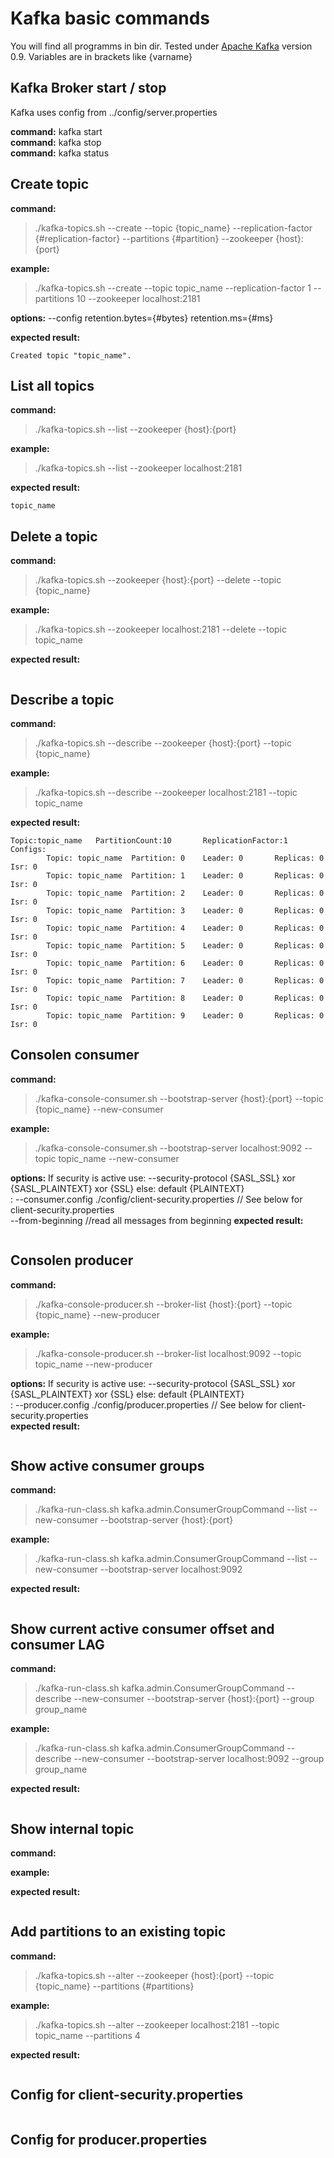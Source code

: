 # Kafka basic commands

You will find all programms in bin dir. Tested under [Apache Kafka](https://kafka.apache.org/) version 0.9.
Variables are in brackets like {varname}


## Kafka Broker start / stop ##

Kafka uses config from ../config/server.properties

**command:** kafka start <br>
**command:** kafka stop <br>
**command:** kafka status <br>

## Create topic ##

**command:**
>./kafka-topics.sh --create --topic {topic_name} --replication-factor {#replication-factor} --partitions {#partition} --zookeeper {host}:{port}

**example:**
>./kafka-topics.sh --create --topic topic_name --replication-factor 1 --partitions 10 --zookeeper localhost:2181

**options:**
--config retention.bytes={#bytes} retention.ms={#ms}

**expected result:**  
```
Created topic "topic_name".
```

## List all topics ##

**command:**
>./kafka-topics.sh --list --zookeeper  {host}:{port}

**example:**
>./kafka-topics.sh --list --zookeeper  localhost:2181

**expected result:**
```
topic_name
```

## Delete a topic ##

**command:**
>./kafka-topics.sh --zookeeper {host}:{port} --delete --topic {topic_name}

**example:**
> ./kafka-topics.sh --zookeeper localhost:2181 --delete --topic topic_name

**expected result:**
```

```

## Describe a topic ##

**command:**
>./kafka-topics.sh --describe --zookeeper {host}:{port} --topic {topic_name}

**example:**
>./kafka-topics.sh --describe --zookeeper localhost:2181 --topic topic_name

**expected result:**
```
Topic:topic_name   PartitionCount:10       ReplicationFactor:1     Configs:
        Topic: topic_name  Partition: 0    Leader: 0       Replicas: 0     Isr: 0
        Topic: topic_name  Partition: 1    Leader: 0       Replicas: 0     Isr: 0
        Topic: topic_name  Partition: 2    Leader: 0       Replicas: 0     Isr: 0
        Topic: topic_name  Partition: 3    Leader: 0       Replicas: 0     Isr: 0
        Topic: topic_name  Partition: 4    Leader: 0       Replicas: 0     Isr: 0
        Topic: topic_name  Partition: 5    Leader: 0       Replicas: 0     Isr: 0
        Topic: topic_name  Partition: 6    Leader: 0       Replicas: 0     Isr: 0
        Topic: topic_name  Partition: 7    Leader: 0       Replicas: 0     Isr: 0
        Topic: topic_name  Partition: 8    Leader: 0       Replicas: 0     Isr: 0
        Topic: topic_name  Partition: 9    Leader: 0       Replicas: 0     Isr: 0
```

## Consolen consumer ##

**command:**
>./kafka-console-consumer.sh --bootstrap-server {host}:{port} --topic {topic_name} --new-consumer

**example:**
>./kafka-console-consumer.sh --bootstrap-server localhost:9092 --topic topic_name --new-consumer

**options:** If security is active use: --security-protocol {SASL_SSL} xor {SASL_PLAINTEXT} xor {SSL} else: default {PLAINTEXT} <br>
									  : --consumer.config ./config/client-security.properties // See below for client-security.properties <br>
									    --from-beginning //read all messages from beginning
**expected result:** <br>
```

```

## Consolen producer ##

**command:**
>./kafka-console-producer.sh --broker-list {host}:{port} --topic {topic_name} --new-producer

**example:**
>./kafka-console-producer.sh --broker-list localhost:9092 --topic topic_name  --new-producer

**options:**
If security is active use: --security-protocol {SASL_SSL} xor {SASL_PLAINTEXT} xor {SSL} else: default {PLAINTEXT} <br>
							          : --producer.config ./config/producer.properties // See below for client-security.properties <br>
**expected result:** <br>
```{put your messages hier and return}

```

## Show active consumer groups ##

**command:**
>./kafka-run-class.sh kafka.admin.ConsumerGroupCommand --list --new-consumer --bootstrap-server {host}:{port}

**example:**
>./kafka-run-class.sh kafka.admin.ConsumerGroupCommand --list --new-consumer --bootstrap-server localhost:9092

**expected result:** <br>
```

```

## Show current active consumer offset and consumer LAG ##

**command:**
>./kafka-run-class.sh kafka.admin.ConsumerGroupCommand --describe --new-consumer --bootstrap-server {host}:{port} --group group_name

**example:**
>./kafka-run-class.sh kafka.admin.ConsumerGroupCommand --describe --new-consumer --bootstrap-server localhost:9092 --group group_name

**expected result:** <br>
```

```

## Show internal topic ##

**command:**
>
**example:**
>
**expected result:**
```

```

## Add partitions to an existing topic ##

**command:**
>./kafka-topics.sh --alter --zookeeper {host}:{port} --topic {topic_name} --partitions {#partitions}

**example:**
>./kafka-topics.sh --alter --zookeeper localhost:2181 --topic topic_name --partitions 4

**expected result:** <br>
```

```

## Config for client-security.properties ##
```

```

## Config for producer.properties ##
```

```
